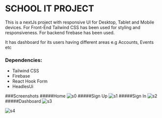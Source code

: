 # SCHOOL IT PROJECT

This is a nextJs project with responsive UI for Desktop, Tablet and Mobile devices. For Front-End Tailwind CSS has been used for styling and responsiveness. For backend firebase has been used.

It has dashboard for its users having different areas e.g Accounts, Events etc

### Dependencies:

- Tailwind CSS
- Firebase
- React Hook Form
- HeadlesUi

###Screenshots
#####Home
<img src="https://github.com/code-simple/firebase-login/blob/main/screenshots/home.png" alt="s0" >
#####Sign Up
<img src="https://github.com/code-simple/firebase-login/blob/main/screenshots/signup.png" alt="s1" >
#####Sign In
<img src="https://github.com/code-simple/firebase-login/blob/main/screenshots/signin.png" alt="s2" >
#####Dashboard
<img src="https://github.com/code-simple/firebase-login/blob/main/screenshots/dashboard.png" alt="s3" >

<img src="https://github.com/code-simple/firebase-login/blob/main/screenshots/dashboard2.png" alt="s4">
